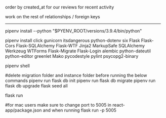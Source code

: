 order by created_at for our reviews for recent activity

work on the rest of relationships / foreign keys

------------------------------------------------------------------------------------------------------------

pipenv install --python "$PYENV_ROOT/versions/3.9.4/bin/python"

pipenv install click gunicorn itsdangerous python-dotenv six Flask Flask-Cors Flask-SQLAlchemy Flask-WTF Jinja2 MarkupSafe SQLAlchemy Werkzeug WTForms Flask-Migrate Flask-Login alembic python-dateutil python-editor greenlet Mako pycodestyle pylint psycopg2-binary

pipenv shell

#delete migration folder and instance folder before running the below commands
pipenv run flask db init
pipenv run flask db migrate
pipenv run flask db upgrade
flask seed all

flask run

#for mac users make sure to change port to 5005 in react-app/package.json and when running flask run -p 5005
